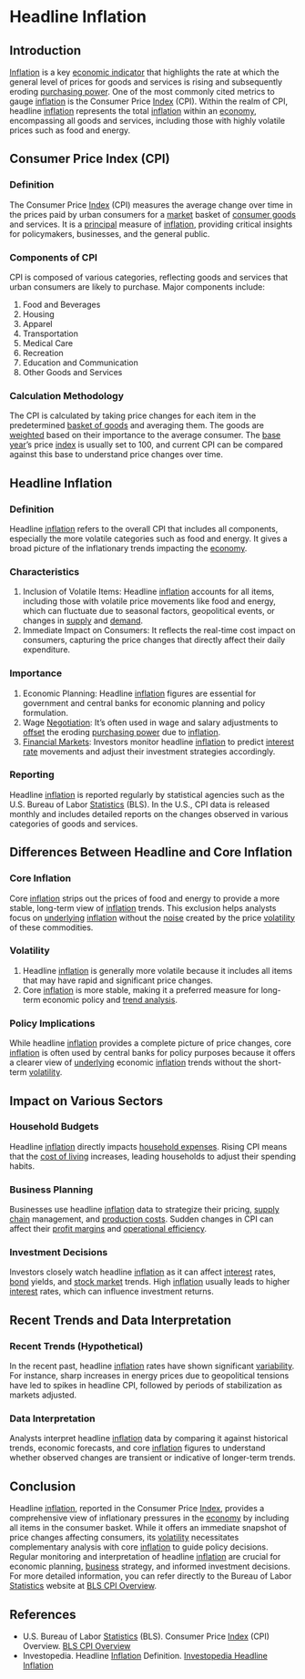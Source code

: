 # Headline Inflation

## Introduction
[Inflation](../i/inflation.md) is a key [economic indicator](../e/economic_indicator.md) that highlights the rate at which the general level of prices for goods and services is rising and subsequently eroding [purchasing power](../p/purchasing_power.md). One of the most commonly cited metrics to gauge [inflation](../i/inflation.md) is the Consumer Price [Index](../i/index.md) (CPI). Within the realm of CPI, headline [inflation](../i/inflation.md) represents the total [inflation](../i/inflation.md) within an [economy](../e/economy.md), encompassing all goods and services, including those with highly volatile prices such as food and energy.

## Consumer Price Index (CPI)

### Definition
The Consumer Price [Index](../i/index.md) (CPI) measures the average change over time in the prices paid by urban consumers for a [market](../m/market.md) basket of [consumer goods](../c/consumer_goods.md) and services. It is a [principal](../p/principal.md) measure of [inflation](../i/inflation.md), providing critical insights for policymakers, businesses, and the general public.

### Components of CPI
CPI is composed of various categories, reflecting goods and services that urban consumers are likely to purchase. Major components include:
1. Food and Beverages
2. Housing
3. Apparel
4. Transportation
5. Medical Care
6. Recreation
7. Education and Communication
8. Other Goods and Services

### Calculation Methodology
The CPI is calculated by taking price changes for each item in the predetermined [basket of goods](../b/basket_of_goods.md) and averaging them. The goods are [weighted](../w/weighted.md) based on their importance to the average consumer. The [base year](../b/base_year.md)’s price [index](../i/index.md) is usually set to 100, and current CPI can be compared against this base to understand price changes over time.

## Headline Inflation

### Definition
Headline [inflation](../i/inflation.md) refers to the overall CPI that includes all components, especially the more volatile categories such as food and energy. It gives a broad picture of the inflationary trends impacting the [economy](../e/economy.md).

### Characteristics
1. Inclusion of Volatile Items: Headline [inflation](../i/inflation.md) accounts for all items, including those with volatile price movements like food and energy, which can fluctuate due to seasonal factors, geopolitical events, or changes in [supply](../s/supply.md) and [demand](../d/demand.md).
2. Immediate Impact on Consumers: It reflects the real-time cost impact on consumers, capturing the price changes that directly affect their daily expenditure.

### Importance
1. Economic Planning: Headline [inflation](../i/inflation.md) figures are essential for government and central banks for economic planning and policy formulation.
2. Wage [Negotiation](../n/negotiation.md): It’s often used in wage and salary adjustments to [offset](../o/offset.md) the eroding [purchasing power](../p/purchasing_power.md) due to [inflation](../i/inflation.md).
3. [Financial Markets](../f/financial_market.md): Investors monitor headline [inflation](../i/inflation.md) to predict [interest rate](../i/interest_rate.md) movements and adjust their investment strategies accordingly.

### Reporting
Headline [inflation](../i/inflation.md) is reported regularly by statistical agencies such as the U.S. Bureau of Labor [Statistics](../s/statistics.md) (BLS). In the U.S., CPI data is released monthly and includes detailed reports on the changes observed in various categories of goods and services.

## Differences Between Headline and Core Inflation

### Core Inflation
Core [inflation](../i/inflation.md) strips out the prices of food and energy to provide a more stable, long-term view of [inflation](../i/inflation.md) trends. This exclusion helps analysts focus on [underlying](../u/underlying.md) [inflation](../i/inflation.md) without the [noise](../n/noise.md) created by the price [volatility](../v/volatility.md) of these commodities.

### Volatility
1. Headline [inflation](../i/inflation.md) is generally more volatile because it includes all items that may have rapid and significant price changes.
2. Core [inflation](../i/inflation.md) is more stable, making it a preferred measure for long-term economic policy and [trend analysis](../t/trend_analysis.md).

### Policy Implications
While headline [inflation](../i/inflation.md) provides a complete picture of price changes, core [inflation](../i/inflation.md) is often used by central banks for policy purposes because it offers a clearer view of [underlying](../u/underlying.md) economic [inflation](../i/inflation.md) trends without the short-term [volatility](../v/volatility.md).

## Impact on Various Sectors

### Household Budgets
Headline [inflation](../i/inflation.md) directly impacts [household expenses](../h/household_expenses.md). Rising CPI means that the [cost of living](../c/cost_of_living.md) increases, leading households to adjust their spending habits.

### Business Planning
Businesses use headline [inflation](../i/inflation.md) data to strategize their pricing, [supply chain](../s/supply_chain.md) management, and [production costs](../p/production_costs.md). Sudden changes in CPI can affect their [profit margins](../p/profit_margins_in_trading.md) and [operational efficiency](../o/operational_efficiency_in_trading.md).

### Investment Decisions
Investors closely watch headline [inflation](../i/inflation.md) as it can affect [interest](../i/interest.md) rates, [bond](../b/bond.md) yields, and [stock market](../s/stock_market.md) trends. High [inflation](../i/inflation.md) usually leads to higher [interest](../i/interest.md) rates, which can influence investment returns.

## Recent Trends and Data Interpretation

### Recent Trends (Hypothetical)
In the recent past, headline [inflation](../i/inflation.md) rates have shown significant [variability](../v/variability.md). For instance, sharp increases in energy prices due to geopolitical tensions have led to spikes in headline CPI, followed by periods of stabilization as markets adjusted.

### Data Interpretation
Analysts interpret headline [inflation](../i/inflation.md) data by comparing it against historical trends, economic forecasts, and core [inflation](../i/inflation.md) figures to understand whether observed changes are transient or indicative of longer-term trends.

## Conclusion
Headline [inflation](../i/inflation.md), reported in the Consumer Price [Index](../i/index.md), provides a comprehensive view of inflationary pressures in the [economy](../e/economy.md) by including all items in the consumer basket. While it offers an immediate snapshot of price changes affecting consumers, its [volatility](../v/volatility.md) necessitates complementary analysis with core [inflation](../i/inflation.md) to guide policy decisions. Regular monitoring and interpretation of headline [inflation](../i/inflation.md) are crucial for economic planning, [business](../b/business.md) strategy, and informed investment decisions. For more detailed information, you can refer directly to the Bureau of Labor [Statistics](../s/statistics.md) website at [BLS CPI Overview](https://www.bls.gov/cpi/).

## References
- U.S. Bureau of Labor [Statistics](../s/statistics.md) (BLS). Consumer Price [Index](../i/index.md) (CPI) Overview. [BLS CPI Overview](https://www.bls.gov/cpi/)
- Investopedia. Headline [Inflation](../i/inflation.md) Definition. [Investopedia Headline Inflation](https://www.investopedia.com/terms/h/headline-inflation.asp)